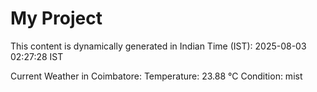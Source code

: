 # My Project

This content is dynamically generated in Indian Time (IST): 2025-08-03 02:27:28 IST


Current Weather in Coimbatore:
Temperature: 23.88 °C
Condition: mist
